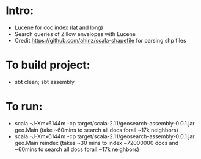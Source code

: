 # Intro:
- Lucene for doc index (lat and long)
- Search queries of Zillow envelopes with Lucene
- Credit https://github.com/ahinz/scala-shapefile for parsing shp files

# To build project:
- sbt clean; sbt assembly

# To run:
- scala -J-Xmx6144m -cp target/scala-2.11/geosearch-assembly-0.0.1.jar geo.Main (take ~60mins to search all docs forall ~17k neighbors)
- scala -J-Xmx6144m -cp target/scala-2.11/geosearch-assembly-0.0.1.jar geo.Main reindex (takes ~30 mins to index ~72000000 docs and ~60mins to search all docs forall ~17k neighbors)
